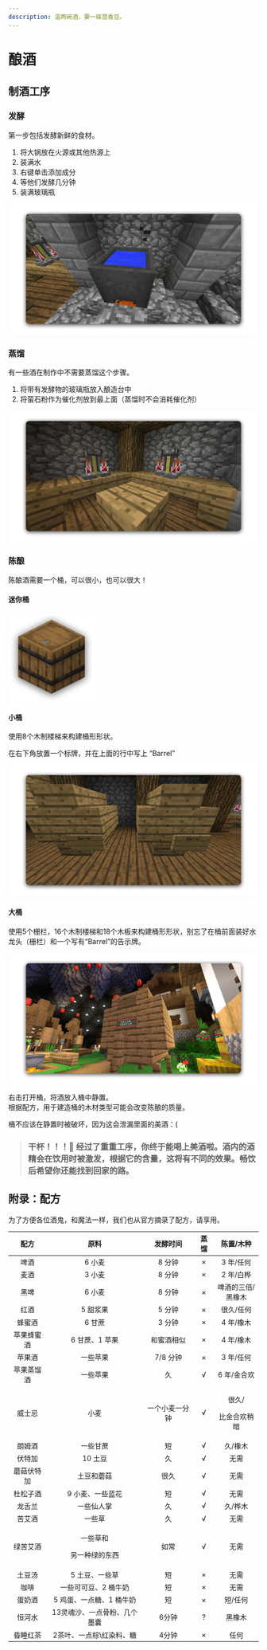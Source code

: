 ```yaml
---
description: 温两碗酒，要一碟茴香豆。
---
```


# 酿酒

## 制酒工序

### 发酵

第一步包括发酵新鲜的食材。

1. 将大锅放在火源或其他热源上
2. 装满水
3. 右键单击添加成分
4. 等他们发酵几分钟
5. 装满玻璃瓶

![&#x5982;&#x679C;&#x4F60;&#x60F3;&#x77E5;&#x9053;&#x914D;&#x6599;&#x53D1;&#x9175;&#x7684;&#x65F6;&#x95F4;&#xFF0C;&#x53EF;&#x4EE5;&#x4F7F;&#x7528;&#x65F6;&#x949F;&#x53F3;&#x952E;&#x5927;&#x9505;&#x67E5;&#x770B;&#x3002;](../../.gitbook/assets/1.png)

### 蒸馏

有一些酒在制作中不需要蒸馏这个步骤。

1. 将带有发酵物的玻璃瓶放入酿造台中
2. 将萤石粉作为催化剂放到最上面（蒸馏时不会消耗催化剂）

![](../../.gitbook/assets/2.png)

### 陈酿

陈酿酒需要一个桶，可以很小，也可以很大！

#### 迷你桶

![&#x8FF7;&#x4F60;&#x6876;&#x53EF;&#x4EE5;&#x7528;&#x4E8E;&#x4E00;&#x4E9B;&#x5564;&#x9152;&#x7684;&#x9648;&#x917F;&#xFF0C; &#x53EA;&#x9700;&#x5236;&#x4F5C;&#x548C;&#x653E;&#x7F6E;&#x9152;&#x6876;&#xFF0C;&#x7136;&#x540E;&#x5C06;&#x5564;&#x9152;&#x88C5;&#x597D;&#x653E;&#x8FDB;&#x53BB;&#x5373;&#x53EF;&#x3002;](../../.gitbook/assets/mini.png)

#### 小桶

使用8个木制楼梯来构建桶形形状。

在右下角放置一个标牌，并在上面的行中写上 “Barrel”

![&#x521B;&#x9020;&#x6210;&#x529F;&#x4F1A;&#x63D0;&#x793A;&#x201C;&#x6728;&#x6876;&#x5DF2;&#x521B;&#x9020;&#x201D;&#x3002;](../../.gitbook/assets/3.png)

#### 大桶

使用5个栅栏，16个木制楼梯和18个木板来构建桶形形状，别忘了在桶前面装好水龙头（栅栏）和一个写有“Barrel”的告示牌。

![&#x521B;&#x9020;&#x6210;&#x529F;&#x4F1A;&#x63D0;&#x793A;&#x201C;&#x6728;&#x6876;&#x5DF2;&#x521B;&#x9020;&#x201D;&#x3002;](../../.gitbook/assets/4.png)

右击打开桶，将酒放入桶中静置。  
根据配方，用于建造桶的木材类型可能会改变陈酿的质量。

桶不应该在静置时被破坏，因为这会泄漏里面的美酒：\(

> ### 干杯！！！🍻 经过了重重工序，你终于能喝上美酒啦。酒内的酒精会在饮用时被激发，根据它的含量，这将有不同的效果。畅饮后希望你还能找到回家的路。

## 附录：配方

为了方便各位酒鬼，和魔法一样，我们也从官方摘录了配方，请享用。

<table>
  <thead>
    <tr>
      <th style="text-align:center">&#x914D;&#x65B9;</th>
      <th style="text-align:center">&#x539F;&#x6599;</th>
      <th style="text-align:center">&#x53D1;&#x9175;&#x65F6;&#x95F4;</th>
      <th style="text-align:center">&#x84B8;&#x998F;</th>
      <th style="text-align:center">&#x9648;&#x7F6E;/&#x6728;&#x79CD;</th>
    </tr>
  </thead>
  <tbody>
    <tr>
      <td style="text-align:center">&#x5564;&#x9152;</td>
      <td style="text-align:center">6 &#x5C0F;&#x9EA6;</td>
      <td style="text-align:center">8 &#x5206;&#x949F;</td>
      <td style="text-align:center">&#xD7;</td>
      <td style="text-align:center">3 &#x5E74;/&#x4EFB;&#x4F55;</td>
    </tr>
    <tr>
      <td style="text-align:center">&#x9EA6;&#x9152;</td>
      <td style="text-align:center">3 &#x5C0F;&#x9EA6;</td>
      <td style="text-align:center">8 &#x5206;&#x949F;</td>
      <td style="text-align:center">&#xD7;</td>
      <td style="text-align:center">2 &#x5E74;/&#x767D;&#x6866;</td>
    </tr>
    <tr>
      <td style="text-align:center">&#x9ED1;&#x5564;</td>
      <td style="text-align:center">6 &#x5C0F;&#x9EA6;</td>
      <td style="text-align:center">8 &#x5206;&#x949F;</td>
      <td style="text-align:center">&#xD7;</td>
      <td style="text-align:center">&#x5564;&#x9152;&#x7684;&#x4E09;&#x500D;/
        <br />&#x9ED1;&#x6A61;&#x6728;</td>
    </tr>
    <tr>
      <td style="text-align:center">&#x7EA2;&#x9152;</td>
      <td style="text-align:center">5 &#x751C;&#x6D46;&#x679C;</td>
      <td style="text-align:center">5 &#x5206;&#x949F;</td>
      <td style="text-align:center">&#xD7;</td>
      <td style="text-align:center">&#x5F88;&#x4E45;/&#x4EFB;&#x4F55;</td>
    </tr>
    <tr>
      <td style="text-align:center">&#x8702;&#x871C;&#x9152;</td>
      <td style="text-align:center">6 &#x7518;&#x8517;</td>
      <td style="text-align:center">3 &#x5206;&#x949F;</td>
      <td style="text-align:center">&#xD7;</td>
      <td style="text-align:center">4 &#x5E74;/&#x6A61;&#x6728;</td>
    </tr>
    <tr>
      <td style="text-align:center">&#x82F9;&#x679C;&#x8702;&#x871C;&#x9152;</td>
      <td style="text-align:center">6 &#x7518;&#x8517;&#x3001;1 &#x82F9;&#x679C;</td>
      <td style="text-align:center">&#x548C;&#x871C;&#x9152;&#x76F8;&#x4F3C;</td>
      <td style="text-align:center">&#xD7;</td>
      <td style="text-align:center">4 &#x5E74;/&#x6A61;&#x6728;</td>
    </tr>
    <tr>
      <td style="text-align:center">&#x82F9;&#x679C;&#x9152;</td>
      <td style="text-align:center">&#x4E00;&#x4E9B;&#x82F9;&#x679C;</td>
      <td style="text-align:center">7/8 &#x5206;&#x949F;</td>
      <td style="text-align:center">&#xD7;</td>
      <td style="text-align:center">3 &#x5E74;/&#x4EFB;&#x4F55;</td>
    </tr>
    <tr>
      <td style="text-align:center">&#x82F9;&#x679C;&#x84B8;&#x998F;&#x9152;</td>
      <td style="text-align:center">&#x4E00;&#x4E9B;&#x82F9;&#x679C;</td>
      <td style="text-align:center">&#x4E45;</td>
      <td style="text-align:center">&#x221A;</td>
      <td style="text-align:center">6 &#x5E74;/&#x91D1;&#x5408;&#x6B22;</td>
    </tr>
    <tr>
      <td style="text-align:center">&#x5A01;&#x58EB;&#x5FCC;</td>
      <td style="text-align:center">&#x5C0F;&#x9EA6;</td>
      <td style="text-align:center">&#x4E00;&#x4E2A;&#x5C0F;&#x9EA6;&#x4E00;&#x5206;&#x949F;</td>
      <td style="text-align:center">&#x221A;</td>
      <td style="text-align:center">
        <p>&#x5F88;&#x4E45;/</p>
        <p>&#x6BD4;&#x91D1;&#x5408;&#x6B22;&#x7A0D;&#x6697;</p>
      </td>
    </tr>
    <tr>
      <td style="text-align:center">&#x6717;&#x59C6;&#x9152;</td>
      <td style="text-align:center">&#x4E00;&#x4E9B;&#x7518;&#x8517;</td>
      <td style="text-align:center">&#x77ED;</td>
      <td style="text-align:center">&#x221A;</td>
      <td style="text-align:center">&#x4E45;/&#x6A61;&#x6728;</td>
    </tr>
    <tr>
      <td style="text-align:center">&#x4F0F;&#x7279;&#x52A0;</td>
      <td style="text-align:center">10 &#x571F;&#x8C46;</td>
      <td style="text-align:center">&#x4E45;</td>
      <td style="text-align:center">&#x221A;</td>
      <td style="text-align:center">&#x65E0;&#x9700;</td>
    </tr>
    <tr>
      <td style="text-align:center">&#x8611;&#x83C7;&#x4F0F;&#x7279;&#x52A0;</td>
      <td style="text-align:center">&#x571F;&#x8C46;&#x548C;&#x8611;&#x83C7;</td>
      <td style="text-align:center">&#x5F88;&#x4E45;</td>
      <td style="text-align:center">&#x221A;</td>
      <td style="text-align:center">&#x65E0;&#x9700;</td>
    </tr>
    <tr>
      <td style="text-align:center">&#x675C;&#x677E;&#x5B50;&#x9152;</td>
      <td style="text-align:center">9 &#x5C0F;&#x9EA6;&#x3001;&#x4E00;&#x4E9B;&#x84DD;&#x82B1;</td>
      <td style="text-align:center">&#x77ED;</td>
      <td style="text-align:center">&#x221A;</td>
      <td style="text-align:center">&#x65E0;&#x9700;</td>
    </tr>
    <tr>
      <td style="text-align:center">&#x9F99;&#x820C;&#x5170;</td>
      <td style="text-align:center">&#x4E00;&#x4E9B;&#x4ED9;&#x4EBA;&#x638C;</td>
      <td style="text-align:center">&#x4E45;</td>
      <td style="text-align:center">&#x221A;</td>
      <td style="text-align:center">&#x4E45;/&#x6866;&#x6728;</td>
    </tr>
    <tr>
      <td style="text-align:center">&#x82E6;&#x827E;&#x9152;</td>
      <td style="text-align:center">&#x4E00;&#x4E9B;&#x8349;</td>
      <td style="text-align:center">&#x4E45;</td>
      <td style="text-align:center">&#x221A;</td>
      <td style="text-align:center">&#x65E0;&#x9700;</td>
    </tr>
    <tr>
      <td style="text-align:center">&#x7EFF;&#x82E6;&#x827E;&#x9152;</td>
      <td style="text-align:center">
        <p>&#x4E00;&#x4E9B;&#x8349;&#x548C;</p>
        <p>&#x53E6;&#x4E00;&#x79CD;&#x7EFF;&#x7684;&#x4E1C;&#x897F;</p>
      </td>
      <td style="text-align:center">&#x5982;&#x5E38;</td>
      <td style="text-align:center">&#x221A;</td>
      <td style="text-align:center">&#x65E0;&#x9700;</td>
    </tr>
    <tr>
      <td style="text-align:center">&#x571F;&#x8C46;&#x6C64;</td>
      <td style="text-align:center">5 &#x571F;&#x8C46;&#x3001;&#x4E00;&#x4E9B;&#x8349;</td>
      <td style="text-align:center">&#x77ED;</td>
      <td style="text-align:center">&#xD7;</td>
      <td style="text-align:center">&#x65E0;&#x9700;</td>
    </tr>
    <tr>
      <td style="text-align:center">&#x5496;&#x5561;</td>
      <td style="text-align:center">&#x4E00;&#x4E9B;&#x53EF;&#x53EF;&#x8C46;&#x3001;2 &#x6876;&#x725B;&#x5976;</td>
      <td
      style="text-align:center">&#x77ED;</td>
        <td style="text-align:center">&#xD7;</td>
        <td style="text-align:center">&#x65E0;&#x9700;</td>
    </tr>
    <tr>
      <td style="text-align:center">&#x86CB;&#x5976;&#x9152;</td>
      <td style="text-align:center">5 &#x9E21;&#x86CB;&#x3001;&#x4E00;&#x70B9;&#x7CD6;&#x3001;1 &#x6876;&#x725B;&#x5976;</td>
      <td
      style="text-align:center">&#x77ED;</td>
        <td style="text-align:center">&#xD7;</td>
        <td style="text-align:center">&#x77ED;/&#x4EFB;&#x4F55;</td>
    </tr>
    <tr>
      <td style="text-align:center">&#x6052;&#x6CB3;&#x6C34;</td>
      <td style="text-align:center">13&#x7075;&#x9B42;&#x6C99;&#x3001;&#x4E00;&#x70B9;&#x9AA8;&#x7C89;&#x3001;&#x51E0;&#x4E2A;&#x58A8;&#x56CA;</td>
      <td
      style="text-align:center">6&#x5206;&#x949F;</td>
        <td style="text-align:center">?</td>
        <td style="text-align:center">&#x9ED1;&#x6A61;&#x6728;</td>
    </tr>
    <tr>
      <td style="text-align:center">&#x660F;&#x7761;&#x7EA2;&#x8336;</td>
      <td style="text-align:center">2&#x8336;&#x53F6;&#x3001;&#x4E00;&#x70B9;&#x68D5;\&#x7EA2;&#x67D3;&#x6599;&#x3001;&#x7CD6;</td>
      <td
      style="text-align:center">4&#x5206;&#x949F;</td>
        <td style="text-align:center">&#xD7;</td>
        <td style="text-align:center">&#x4EFB;&#x4F55;</td>
    </tr>
  </tbody>
</table>

